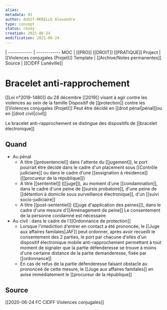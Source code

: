```yaml
---
alias:
metadata: 01
author: AUGST-MERELLE Alexandra
type: concept
status: ready
creation: 2021-06-24
modification: 2021-06-24
---
```

 | 
------------ | ------------
MOC | [[PRO]] [[DROIT]] [[PRATIQUE]]
Project | [[Violences conjugales (Projet)]]
Template | [[Archive/Notes permanentes]]
Source | [[CIDFF Lunéville]]
# Bracelet anti-rapprochement
[[Loi n°2019-1480]] du 28 décembre [[2019]] visant à agir contre les violences au sein de la famille
Dispositif de [[protection]] contre les [[Violences conjugales (Projet)]]
Peut être décidé en [[droit pénal|pénal]]ou en [[droit civil|civil]]

Le bracelet anti-rapprochement se distingue des dispositifs de [[bracelet électronique]]
## Quand
  - Au pénal
    - A titre [[présentenciel]] dans l'attente du [[jugement]], le port pourrait être décidé dans le cadre d'un placement sous [[Contrôle judiciaire]] ou dans le cadre d'une [[assignation à résidence]] ([[procureur de la république]])
    - A titre [[sententiel]] ([[juge]]), au moment d'une [[condamnation]], dans le cadre d'une peine de [[sursis probatoire]], d'une peine de [[détention à domicile sous surveillance électronique]], d'un [[suivi socio-judiciaire]]
    - A titre [[post-sententiel]] ([[juge d'application des peines]]), dans le cadre d'une mesure d'[[Aménagement de peine]]
   Le consentement de la personne condamné est nécessaire
 - Au civil : dans le cadre de l'[[Ordonnance de protection]]
   - Lorsque l'intediction d'entrer en contact a été prononcée, le [[Juge aux affaires familales|JAF]] peut ordonner, après avoir recueilli le consentement des 2 parties, le port par chacune d'elles d'un dispositif électronique mobile anti-rapprochement permettant à tout moment de signaler que la partie défenderesse se trouve à moins d'une certaine distance de la partie demanderesse, fixée par [[ordonnance]]
   - En cas de refus de la partie défenderesse faisant obstacle au prononceé de cette mesure, le [[Juge aux affaires familales]] en avise immédiatement le [[procureur de la république]]
## Source
[[2020-06-24 FC CIDFF Violences conjugales]]